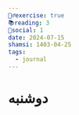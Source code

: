 ```yaml
---
🏋️‍♂️exercise: true
📚reading: 3
📱social: 1
date: 2024-07-15
shamsi: 1403-04-25
tags:
  - journal
---
```

# دوشنبه

